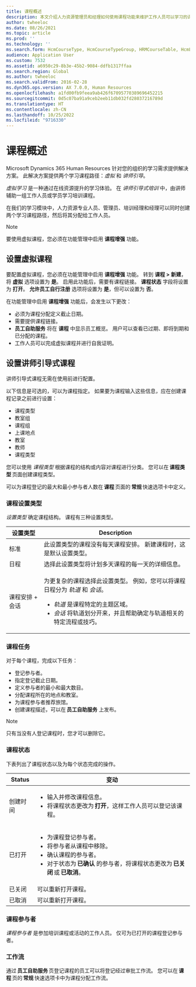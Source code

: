 ```yaml
---
title: 课程概述
description: 本文介绍人力资源管理员和经理如何使用课程功能来维护工作人员可以学习的课程的信息。
author: twheeloc
ms.date: 08/26/2021
ms.topic: article
ms.prod: ''
ms.technology: ''
ms.search.form: HcmCourseType, HcmCourseTypeGroup, HRMCourseTable, HcmLearningWorkspace
audience: Application User
ms.custom: 7532
ms.assetid: a6950c29-8b3e-45b2-9084-ddfb1317ffaa
ms.search.region: Global
ms.author: twheeloc
ms.search.validFrom: 2016-02-28
ms.dyn365.ops.version: AX 7.0.0, Human Resources
ms.openlocfilehash: a1fd00fb9feea9ab426f67095770389696452215
ms.sourcegitcommit: 0d5c07ba91a9ceb2eeb11db032fd28037216789d
ms.translationtype: HT
ms.contentlocale: zh-CN
ms.lasthandoff: 10/25/2022
ms.locfileid: "9716330"
---
```

# <a name="courses-overview"></a>课程概述

Microsoft Dynamics 365 Human Resources 针对您的组织的学习需求提供解决方案。 此解决方案提供两个学习课程路径：*虚拟* 和 *讲师引导*。

*虚拟学习* 是一种通过在线资源提升的学习体验。 在 *讲师引导式培训* 中，由讲师辅助一组工作人员或学员学习培训课程。

在我们的学习模块中，人力资源专业人员、管理员、培训经理和经理可以同时创建两个学习课程路径，然后将其分配给工作人员。

> [!NOTE]
> 要使用虚拟课程，您必须在功能管理中启用 **课程增强** 功能。

## <a name="set-up-virtual-courses"></a>设置虚拟课程

要配置虚拟课程，您必须在功能管理中启用 **课程增强** 功能。 转到 **课程 \> 新建**，将 **虚拟** 选项设置为 **是**。 启用此功能后，需要有课程链接。 **课程状态** 字段将设置为 **打开**。 **允许员工自行注册** 选项将设置为 **是**，但可以设置为 **否**。

在功能管理中启用 **课程增强** 功能后，会发生以下更改：

- 必须为课程分配定义截止日期。
- 需要提供课程链接。
- **员工自助服务** 将在 **课程** 中显示员工概览。 用户可以查看已过期、即将到期和已分配的课程。
- 工作人员可以完成虚拟课程并进行自我证明。

## <a name="set-up-instructor-led-courses"></a>设置讲师引导式课程

讲师引导式课程无需在使用前进行配置。

以下信息是可选的，可以为课程指定。 如果要为课程输入这些信息，应在创建课程记录之前进行设置：

- 课程类型
- 教室组
- 课程组
- 上课地点
- 教室
- 教师
- 课程类型

您可以使用 *课程类型* 根据课程的结构或内容对课程进行分类。 您可以在 **课程类型** 页面创建课程类型。

可以为课程登记的最大和最小参与者人数在 **课程** 页面的 **常规** 快速选项卡中定义。

### <a name="course-setup-type"></a>课程设置类型 

*设置类型* 确定课程结构。 课程有三种设置类型。

| 设置类型 | Description |
|------|--------|
| 标准 | 此设置类型的课程没有每天课程安排。 新建课程时，这是默认设置类型。 |
| 日程 | 选择此设置类型将计划多天课程的每一天的详细信息。 |
| 课程安排 + 会话 | <p>为更复杂的课程选择此设置类型。 例如，您可以将课程日程分为 *轨道* 和 *会话*。</p><ul><li>*轨道* 是课程特定的主题区域。</li><li>*会话* 将轨道划分开来，并且帮助确定与轨道相关的特定流程或技巧。</li></ul> |

### <a name="course-tasks"></a>课程任务

对于每个课程，完成以下任务：

- 登记参与者。
- 指定登记截止日期。
- 定义参与者的最小和最大数目。
- 分配课程所在的地点和教室。
- 为课程参与者推荐旅馆。
- 创建课程描述，可以在 **员工自助服务** 上发布。

> [!NOTE]
> 只有当没有人登记课程时，您才可以删除它。

### <a name="course-statuses"></a>课程状态

下表列出了课程状态以及为每个状态完成的操作。

| Status | 变动 |
|------|--------|
| 创建时间 | <ul><li>输入并修改课程信息。</li><li>将课程状态更改为 **打开**，这样工作人员可以登记该课程。</li></ul> | 
| 已打开 | <ul><li>为课程登记参与者。</li><li>将参与者从课程中移除。</li><li>确认课程的参与者。</li><li>对于状态为 **已确认** 的参与者，将课程状态更改为 **已关闭** 或 **已取消**。</li></ul>|
| 已关闭 | 可以重新打开课程。 |
| 已取消 | 可以重新打开课程。 |

### <a name="course-participants"></a>课程参与者

*课程参与者* 是参加培训课程或活动的工作人员。 仅可为已打开的课程登记参与者。

### <a name="workflow"></a>工作流

通过 **员工自助服务** 页登记课程的员工可以将登记经过审批工作流。 您可以在 **课程** 页的 **常规** 快速选项卡中为课程分配工作流。
